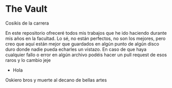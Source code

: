 The Vault
========
Cosikis de la carrera


En este repositorio ofreceré todos mis trabajos que he ido haciendo durante mis años en la facultad. Lo sé,
no están perfectos, no son los mejores, pero creo que aquí están mejor que guardados en algún punto de algún
disco duro donde nadie pueda echarles un vistazo. En caso de que haya cualquier fallo o error en algún archivo 
podéis hacer un pull request de esos raros y lo cambio jeje

* Hola

Oskiero bros y muerte al decano de bellas artes
